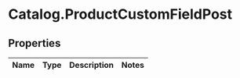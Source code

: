 # Catalog.ProductCustomFieldPost

## Properties
Name | Type | Description | Notes
------------ | ------------- | ------------- | -------------

